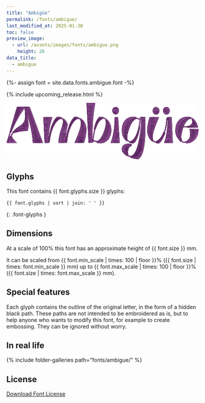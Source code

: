 ```yaml
---
title: "Ambigüe"
permalink: /fonts/ambigue/
last_modified_at: 2025-01-30
toc: false
preview_image:
  - url: /assets/images/fonts/ambigue.png
    height: 26
data_title:
  - ambigue
---
```

{%- assign font = site.data.fonts.ambigue.font -%}

{% include upcoming_release.html %}

![ambigue](/assets/images/fonts/ambigue.png)

## Glyphs

This font contains  {{ font.glyphs.size }} glyphs:

```
{{ font.glyphs | sort | join: ' ' }}
```
{: .font-glyphs }

## Dimensions

At a scale of 100% this font has an approximate height of {{ font.size }} mm. 

It can be scaled from {{ font.min_scale | times: 100 | floor }}% ({{ font.size | times: font.min_scale }} mm)
up to {{ font.max_scale | times: 100 | floor }}% ({{ font.size | times: font.max_scale }} mm).

## Special features
Each glyph contains the outline of the original letter, in the form of a hidden black path. These paths are not intended to be embroidered as is, but to help anyone who wants to modify this font, for example to create embossing. They can be ignored without worry.

## In real life

{% include folder-galleries path="fonts/ambigue/" %}

## License

[Download Font License](https://github.com/inkstitch/inkstitch/tree/main/fonts/ambigue/LICENSE)

